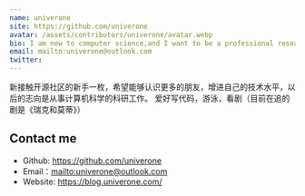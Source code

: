 ```yaml
---
name: univerone
site: https://github.com/univerone
avatar: /assets/contributors/univerone/avatar.webp
bio: I am new to computer science,and I want to be a professional researcher.
email: mailto:univerone@outlook.com
twitter: 
---
```


新接触开源社区的新手一枚，希望能够认识更多的朋友，增进自己的技术水平，以后的志向是从事计算机科学的科研工作。
爱好写代码，游泳，看剧（目前在追的剧是《瑞克和莫蒂》）

## Contact me

- Github: <https://github.com/univerone>
- Email：<mailto:univerone@outlook.com>
- Website: <https://blog.univerone.com/>
